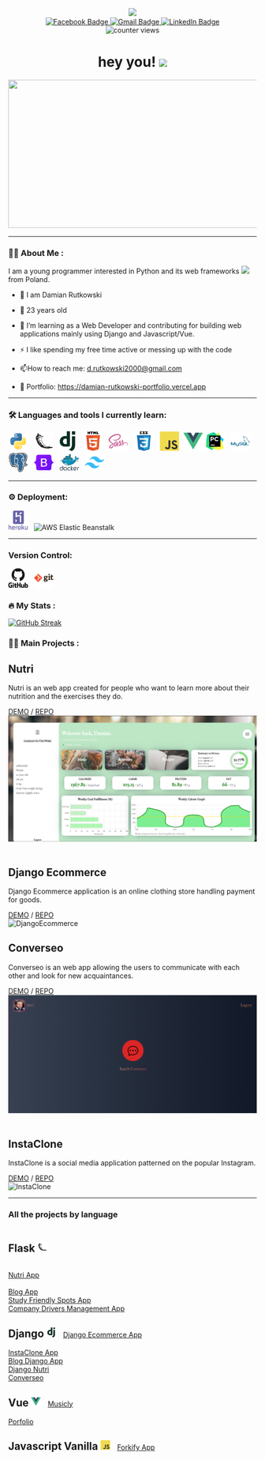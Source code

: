 
<div id="header" align="center">
  <img src="https://media.giphy.com/media/M9gbBd9nbDrOTu1Mqx/giphy.gif" width="100"/>
</div>
<div id="badges" align="center">
  <a href="https://www.facebook.com/drutkoowski/">
    <img src="https://img.shields.io/badge/Facebook-blue?style=for-the-badge&logo=facebook&logoColor=white" alt="Facebook Badge"/>
  </a>
  
   <a href="mailto:d.rutkowski2000@gmail.com" target="_blank">
    <img src="https://img.shields.io/badge/Gmail-D14836?style=for-the-badge&logo=gmail&logoColor=white" alt="Gmail Badge"/>
  </a>
  
  <a href="https://www.linkedin.com/in/damian-rutkowski-810428237/">
    <img src="https://img.shields.io/badge/LinkedIn-blue?style=for-the-badge&logo=linkedin&logoColor=white" alt="LinkedIn Badge"/>
  </a>
  
</div>
<div align="center"> <img id="badges" src="https://komarev.com/ghpvc/?username=drutkoowski&style=flat-square&color=blue" alt="counter views"/> </div>
<h1 align="center">
  hey you!
  <img src="https://media.giphy.com/media/hvRJCLFzcasrR4ia7z/giphy.gif" width="30px"/>
</h1>
<div align="center">
  <img src="https://media.giphy.com/media/dWesBcTLavkZuG35MI/giphy.gif" width="600" height="300"/>
</div>

---


### :man_technologist: About Me :
I am a young programmer interested in Python and its web frameworks <img src="https://media.giphy.com/media/WUlplcMpOCEmTGBtBW/giphy.gif" width="30"> from Poland.
- :call_me_hand: I am Damian Rutkowski
- 📅 23 years old
- :seedling:  I’m learning as a Web Developer and contributing for building web applications mainly using Django and Javascript/Vue.

- :zap: I like spending my free time active or messing up with the code

- :mailbox:How to reach me: <a href="mailto:d.rutkowski2000@gmail.com" target="_blank">d.rutkowski2000@gmail.com</a>

- 📑 Portfolio: https://damian-rutkowski-portfolio.vercel.app
---


### :hammer_and_wrench: Languages and tools I currently learn:
<div> 
  <img src="https://github.com/devicons/devicon/blob/master/icons/python/python-original.svg" title="Python" alt="Python" width="40" height="40"/> &nbsp;
  <img src="https://github.com/devicons/devicon/blob/master/icons/flask/flask-original.svg" class="text-primary" title="Flask" alt="Flask"width="40"height="40"/>&nbsp;
  <img src="https://github.com/devicons/devicon/blob/master/icons/django/django-plain.svg" title="Django" alt="Django" width="40" height="40"/> &nbsp;
  <img src="https://github.com/devicons/devicon/blob/master/icons/html5/html5-original-wordmark.svg" title="HTML5" alt="HTML5" width="40" height="40"/> &nbsp;
  <img src="https://github.com/devicons/devicon/blob/master/icons/sass/sass-original.svg" title="SASS" alt="SASS" width="40" height="40"/> &nbsp;
  <img src="https://github.com/devicons/devicon/blob/master/icons/css3/css3-original-wordmark.svg" title="CSS3" alt="CSS3" width="40" height="40"/> &nbsp;
  <img src="https://github.com/devicons/devicon/blob/master/icons/javascript/javascript-original.svg" title="JavaScript" alt="JavaScript" width="40"height="40"/>&nbsp;
  <img src="https://github.com/devicons/devicon/blob/master/icons/vuejs/vuejs-original.svg" title="Vue" alt="Vue" width="40" height="40"/> 
  <img src="https://github.com/devicons/devicon/blob/master/icons/pycharm/pycharm-original.svg" title="PyCharm" alt="Pycharm" width="40" height="40"/> &nbsp;
  <img src="https://github.com/devicons/devicon/blob/master/icons/mysql/mysql-plain-wordmark.svg" title="MySQL" alt="MySQL" width="40" height="40"/> &nbsp;
  <img src="https://github.com/devicons/devicon/blob/master/icons/postgresql/postgresql-original.svg" title="Postgres" alt="Postgres" width="40" height="40"/> &nbsp;
  <img src="https://github.com/devicons/devicon/blob/master/icons/bootstrap/bootstrap-original.svg" title="Bootstrap" alt="Bootstrap" width="40" height="40"/> &nbsp;
  <img src="https://github.com/devicons/devicon/blob/master/icons/docker/docker-original-wordmark.svg" title="Docker" alt="Docker" width="40" height="40"/> &nbsp;
  <img src=" https://github.com/devicons/devicon/blob/master/icons/tailwindcss/tailwindcss-plain.svg" title="Tailwind" alt="Tailwind" width="40" height="40"/> &nbsp;
</div>

---


### ⚙️ Deployment:
<div>
  <img src="https://github.com/devicons/devicon/blob/master/icons/heroku/heroku-plain-wordmark.svg" title="Heroku" alt="Heroku" width="40" height="40"/> &nbsp;
  <img src="https://symbols.getvecta.com/stencil_9/32_aws-elastic-beanstalk.3cbb564d52.svg" title="AWS Elastic Beanstalk" alt="AWS Elastic Beanstalk" width="40" height="40"/> &nbsp;
</div>

---


### Version Control:
<div>
  <img src="https://github.com/devicons/devicon/blob/master/icons/github/github-original-wordmark.svg" title="GitHub" alt="GitHub" width="40" height="40"/> &nbsp;
  <img src="https://github.com/devicons/devicon/blob/master/icons/git/git-original-wordmark.svg" title="Git" alt="Git" width="40" height="40"/> &nbsp;
</div>
 

### :fire: My Stats :
[![GitHub Streak](http://github-readme-streak-stats.herokuapp.com?user=drutkoowski&theme=dark&background=000000)](https://git.io/streak-stats)

 ### :man_technologist: Main Projects :
<div>
   <div>
     <h2>Nutri</h4>
     <p>Nutri is an web app created for people who want to learn more about their nutrition and the exercises they do.</p>
     <a href='https://nutri-django.herokuapp.com/en/'>DEMO</a> / <a href='https://github.com/drutkoowski/Nutri-Django'>REPO</a> <br>
     <img src='https://github.com/drutkoowski/Nutri-Django/raw/master/static/images/dashboard_readme.png' title='Nutri' alt='Nutri'/>&nbsp;
  </div>
   <div>
     <h2>Django Ecommerce</h4>
     <p>Django Ecommerce application is an online clothing store handling payment for goods.</p>
     <a href='http://django-env.eba-f3bedqv2.eu-central-1.elasticbeanstalk.com'>DEMO</a> / <a href='https://github.com/drutkoowski/django-ecommerce'>REPO</a> <br>
     <img src='https://github.com/drutkoowski/django-ecommerce/blob/master/static/images/readme/main_page.png' title='DjangoEcommerce' alt='DjangoEcommerce'/>&nbsp;
  </div>
  
  <div>
    <h2>Converseo</h2>
    <p>Converseo is an web app allowing the users to communicate with each other and look for new acquaintances.</p>
     <a href='http://3.127.135.129'>DEMO</a> / <a href='https://github.com/drutkoowski/Converseo'>REPO</a> <br>
     <img src="https://github.com/drutkoowski/Converseo/raw/master/readme/dashboard_readme.png" title="Converseo" alt="Converseo"/> &nbsp;
  </div>
  
  <div>
     <h2>InstaClone</h4>
     <p>InstaClone is a social media application patterned on the popular Instagram.</p>
     <a href='https://thawing-scrubland-61997.herokuapp.com'>DEMO</a> / <a href='https://github.com/drutkoowski/django-social-media'>REPO</a> <br>
     <img src="https://github.com/drutkoowski/django-social-media/blob/master/readme/login_page.png" title="InstaClone" alt="InstaClone"/> &nbsp;
  </div>
</div>


---


<h3>All the projects by language</h3>
 <div>
  <div>
    <h2 style='display: inline-block'>Flask <img src="https://github.com/devicons/devicon/blob/master/icons/flask/flask-original.svg" class="text-primary"        title="Flask" alt="Flask"width="20"height="20"/>&nbsp;</h2>
    <a style='margin-top: 1rem; display: block' href='https://evening-coast-61297.herokuapp.com'>Nutri App</a> <br>
    <a style='margin-top: 1rem' href='drutkowski-blog.herokuapp.com'>Blog App</a><br>
    <a style='margin-top: 1rem' href='https://study-friendly-spots.herokuapp.com'>Study Friendly Spots App</a><br>
    <a style='margin-top: 1rem' href='https://stark-coast-16790.herokuapp.com'>Company Drivers Management App</a> <br>
  </div>
  
   <div>
    <h2 style='display: inline-block'>Django <img src="https://github.com/devicons/devicon/blob/master/icons/django/django-plain.svg" title="Django" alt="Django" width="20" height="20"/> &nbsp;</h2>
    <a style='margin-top: 1rem' href='http://django-env.eba-f3bedqv2.eu-central-1.elasticbeanstalk.com'>Django Ecommerce App</a> <br>
    <a style='margin-top: 1rem' href='http://thawing-scrubland-61997.herokuapp.com'>InstaClone App</a> <br>
    <a style='margin-top: 1rem' href='#'>Blog Django App</a> <br>
    <a style='margin-top: 1rem' href='https://nutri-django.herokuapp.com/pl/'>Django Nutri</a> <br>
     <a style='margin-top: 1rem' href='https://github.com/drutkoowski/Converseo'>Converseo</a> <br> 
  </div>
  
  
  <div>
   <h2 style='display: inline-block'>Vue <img src="https://github.com/devicons/devicon/blob/master/icons/vuejs/vuejs-original.svg" title="Vue" alt="Vue" width="20" height="20"/> &nbsp;</h2>
    <a style='margin-top: 1rem' href='https://musicly-ten.vercel.app'>Musicly</a> <br>
    <a style='margin-top: 1rem' href='https://damian-rutkowski-portfolio.vercel.app'>Porfolio</a> <br>
  </div>
  
  <div>
   <h2 style='display: inline-block'>Javascript Vanilla <img src="https://github.com/devicons/devicon/blob/master/icons/javascript/javascript-original.svg" title="javascript" alt="javascript" width="20" height="20"/> &nbsp;</h2>
    <a style='margin-top: 1rem' href='https://rutkowski-forkify.netlify.app'>Forkify App</a> <br>
  </div>
  
 </div>

